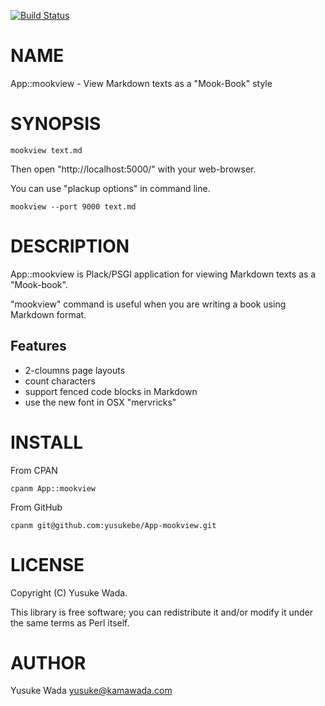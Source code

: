 [![Build Status](https://travis-ci.org/yusukebe/App-mookview.png?branch=master)](https://travis-ci.org/yusukebe/App-mookview)
# NAME

App::mookview - View Markdown texts as a "Mook-Book" style

# SYNOPSIS

    mookview text.md

Then open "http://localhost:5000/" with your web-browser.

You can use "plackup options" in command line.

    mookview --port 9000 text.md

# DESCRIPTION

App::mookview is Plack/PSGI application for viewing Markdown texts as a "Mook-book".

"mookview" command is useful when you are writing a book using Markdown format.

## Features

- 2-cloumns page layouts
- count characters
- support fenced code blocks in Markdown
- use the new font in OSX "mervricks"

# INSTALL

From CPAN

    cpanm App::mookview

From GitHub

    cpanm git@github.com:yusukebe/App-mookview.git

# LICENSE

Copyright (C) Yusuke Wada.

This library is free software; you can redistribute it and/or modify
it under the same terms as Perl itself.

# AUTHOR

Yusuke Wada <yusuke@kamawada.com>
